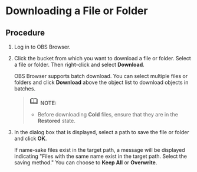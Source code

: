 # Downloading a File or Folder<a name="obs_03_0415"></a>

## Procedure<a name="s7016488f1a594d05a1f57d5e275db510"></a>

1.  Log in to OBS Browser.
2.  Click the bucket from which you want to download a file or folder. Select a file or folder. Then right-click and select  **Download**.

    OBS Browser supports batch download. You can select multiple files or folders and click  **Download**  above the object list to download objects in batches.

    >![](public_sys-resources/icon-note.gif) **NOTE:**   
    >-   Before downloading  **Cold**  files, ensure that they are in the  **Restored**  state.  

3.  In the dialog box that is displayed, select a path to save the file or folder and click  **OK**.

    If name-sake files exist in the target path, a message will be displayed indicating "Files with the same name exist in the target path. Select the saving method." You can choose to  **Keep All**  or  **Overwrite**.


